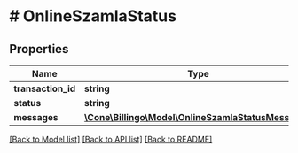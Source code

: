 # # OnlineSzamlaStatus

## Properties

Name | Type | Description | Notes
------------ | ------------- | ------------- | -------------
**transaction_id** | **string** |  | [optional]
**status** | **string** |  | [optional]
**messages** | [**\Cone\Billingo\Model\OnlineSzamlaStatusMessage[]**](OnlineSzamlaStatusMessage.md) |  | [optional]

[[Back to Model list]](../../README.md#models) [[Back to API list]](../../README.md#endpoints) [[Back to README]](../../README.md)
